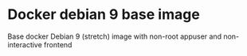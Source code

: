 # Docker debian 9 base image

Base docker Debian 9 (stretch) image with non-root appuser and non-interactive frontend
